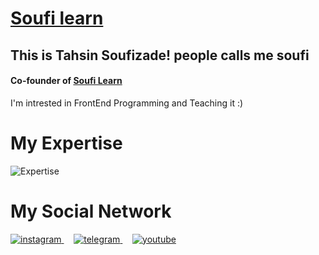 <h1>
  <a href='https://instagram.com/soufi_learn'>Soufi learn</a>
</h1>

<div>
  <h2>This is Tahsin Soufizade! people calls me soufi</h2>
  <h4>Co-founder of  <a href='https://instagram.com/soufi_learn'>Soufi Learn</a></h4>
  <p>I'm intrested in FrontEnd Programming and Teaching it :)</p>
</div>
  
<div>
  <h1>My Expertise</h1>
  <img src='https://skillicons.dev/icons?i=html,css,javascript,git,github,react,next,tailwindcss,sass,graphql,mui' alt='Expertise'/>
</div>

<h1>My Social Network</h1>
<a href="https://instagram.com/soufi_learn" target="blank" title='instagram'>
 <img src="https://img.icons8.com/?size=100&id=Xy10Jcu1L2Su&format=png&color=000000" alt='instagram'/>
</a>
&nbsp; &nbsp;
<a href="https://t.me/soufi_learn" target="blank" title='Telegram'>
 <img src="https://img.icons8.com/?size=100&id=oWiuH0jFiU0R&format=png&color=000000" alt='telegram'/>
</a>
  &nbsp; &nbsp;
 <a href="https://www.aparat.com/soufi_learn" target="blank" title='Aparat'>
    <img src="https://img.icons8.com/?size=100&id=19318&format=png&color=000000" alt='youtube'/>
</a>
